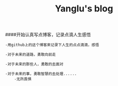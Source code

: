 ﻿---
layout: page
category: "随笔"
title: Yanglu's blog
tags: ["随笔"]
---

####开始认真写点博客，记录点滴人生感悟

    -用github上的这个博客来记录下人生的点点滴滴，感悟

    -对于未来的道路，勇敢向前走

    -对于未来的那些人，勇敢的去面对
	
	-对于未来的事，勇敢智慧的去处理......
        -无所畏惧




